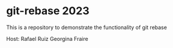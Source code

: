 # git-rebase 2023
This is a repository to demonstrate the functionality of git rebase

Host: 
Rafael Ruiz
Georgina Fraire
